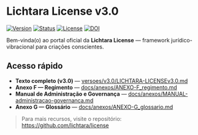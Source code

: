 # Lichtara License v3.0

[![Version](https://img.shields.io/badge/version-3.0-blue.svg?style=flat-square)](#)
[![Status](https://img.shields.io/badge/status-active-brightgreen.svg?style=flat-square)](#)
[![License](https://img.shields.io/badge/license-Lichtara%20v3.0-purple.svg?style=flat-square)](#)
[![DOI](https://zenodo.org/badge/DOI/10.5281/zenodo.16762058.svg)](https://doi.org/10.5281/zenodo.16762058)

Bem-vinda(o) ao portal oficial da **Lichtara License** — framework jurídico-vibracional
para criações conscientes.

## Acesso rápido
- **Texto completo (v3.0)** — [versoes/v3.0/LICHTARA-LICENSEv3.0.md](../versoes/v3.0/LICHTARA-LICENSEv3.0.md)
- **Anexo F — Regimento** — [docs/anexos/ANEXO-F_regimento.md](anexos/ANEXO-F_regimento.md)
- **Manual de Administração e Governança** — [docs/anexos/MANUAL-administracao-governanca.md](anexos/MANUAL-administracao-governanca.md)
- **Anexo G — Glossário** — [docs/anexos/ANEXO-G_glossario.md](anexos/ANEXO-G_glossario.md)

> Para mais recursos, visite o repositório:
> https://github.com/lichtara/license
